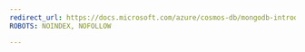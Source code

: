 ```yaml
---
redirect_url: https://docs.microsoft.com/azure/cosmos-db/mongodb-introduction
ROBOTS: NOINDEX, NOFOLLOW

---
```

